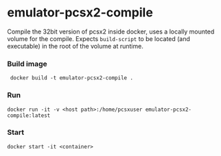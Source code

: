 # emulator-pcsx2-compile
Compile the 32bit version of pcsx2 inside docker, uses a locally mounted volume for the compile.
Expects ```build-script``` to be located (and executable) in the root of the volume at runtime.


### Build image
``` docker build -t emulator-pcsx2-compile .```

### Run
``` docker run -it -v <host path>:/home/pcsxuser emulator-pcsx2-compile:latest ```

### Start
``` docker start -it <container> ```

